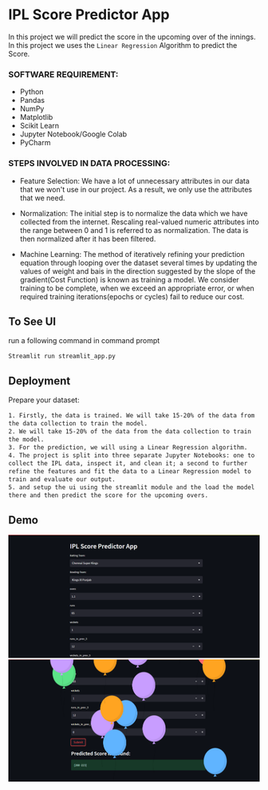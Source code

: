 
# IPL Score Predictor App

In this project we will predict the score in the upcoming over of the innings. In this project we uses the `Linear Regression` Algorithm to predict the Score.

### SOFTWARE REQUIREMENT:
* Python
* Pandas
* NumPy
* Matplotlib
* Scikit Learn
* Jupyter Notebook/Google Colab
* PyCharm

### STEPS INVOLVED IN DATA PROCESSING:
* Feature Selection: We have a lot of unnecessary attributes in our data that we won't use in our project. As a result, we only use the attributes that we need.

* Normalization: The initial step is to normalize the data which we have collected from the internet. Rescaling real-valued numeric attributes into the range between 0 and 1 is referred to as normalization. The data is then normalized after it has been filtered.

* Machine Learning: The method of iteratively refining your prediction equation through looping over the dataset several times by updating the values of weight and bais in the direction suggested by the slope of the gradient(Cost Function) is known as training a model. We consider training to be complete, when we exceed an appropriate error, or when required training iterations(epochs or cycles) fail to reduce our cost.

## To See UI
run a following command in command prompt
```
Streamlit run streamlit_app.py
```
## Deployment
Prepare your dataset:
```
1. Firstly, the data is trained. We will take 15-20% of the data from the data collection to train the model.
2. We will take 15-20% of the data from the data collection to train the model.
3. For the prediction, we will using a Linear Regression algorithm.
4. The project is split into three separate Jupyter Notebooks: one to collect the IPL data, inspect it, and clean it; a second to further refine the features and fit the data to a Linear Regression model to train and evaluate our output.
5. and setup the ui using the streamlit module and the load the model there and then predict the score for the upcoming overs.
```


## Demo

![App Screenshot](https://raw.githubusercontent.com/Franky-Saxena/IPL-Score-Predictor-App/main/Untitled1.png)
![App Screenshot](https://raw.githubusercontent.com/Franky-Saxena/IPL-Score-Predictor-App/main/Untitled2.png)
